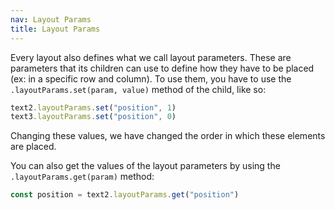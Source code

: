 ```yaml
---
nav: Layout Params
title: Layout Params
---
```


Every layout also defines what we call layout parameters. These are parameters that its children can use to define how they have to be placed (ex: in a specific row and column). To use them, you have to use the `.layoutParams.set(param, value)` method of the child, like so:

```javascript
text2.layoutParams.set("position", 1)
text3.layoutParams.set("position", 0)
```

Changing these values, we have changed the order in which these elements are placed.

You can also get the values of the layout parameters by using the `.layoutParams.get(param)` method:

```javascript
const position = text2.layoutParams.get("position")
```
